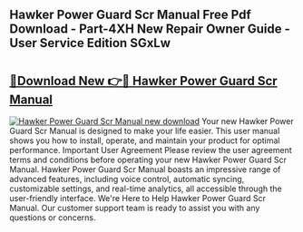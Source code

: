 ## Hawker Power Guard Scr Manual Free Pdf Download - Part-4XH New Repair Owner Guide - User Service Edition SGxLw

# <h2><a href="http://bc61888.oget.top/?id=Hawker+Power+Guard+Scr+Manual">🔗Download New 👉🔴 Hawker Power Guard Scr Manual</a></h2>

[![Hawker Power Guard Scr Manual new download](https://i.imgur.com/5g1atiW.png)](http://bc61888.oget.top/?id=Hawker+Power+Guard+Scr+Manual)
Your new Hawker Power Guard Scr Manual is designed to make your life easier. This user manual shows you how to install, operate, and maintain your product for optimal performance. Important User Agreement Please review the user agreement terms and conditions before operating your new Hawker Power Guard Scr Manual. Hawker Power Guard Scr Manual boasts an impressive range of advanced features, including voice control, automatic syncing, customizable settings, and real-time analytics, all accessible through the user-friendly interface. We're Here to Help Hawker Power Guard Scr Manual. Our customer support team is ready to assist you with any questions or concerns.
